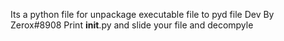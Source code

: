 Its a python file for unpackage executable file to pyd file Dev By Zerox#8908
Print __init__.py and slide your file and decompyle